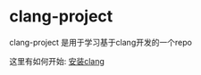 # clang-project 
clang-project 是用于学习基于clang开发的一个repo

这里有如何开始:
[安装clang](https://github.com/kxingyx/clang-project/wiki/How-to-install)
